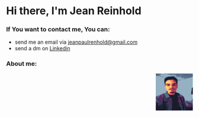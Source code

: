 # Hi there, I'm Jean Reinhold
### If You want to contact me, You can: 
* send me an  email via jeanpaulrenhold@gmail.com
* send a dm on [Linkedin](https://www.linkedin.com/in/jean-paul-reinhold-70b4031b3/)

### About me: 
  <img align="right" width="100" height="100" src="https://github.com/Jean-Reinhold/Jean-Reinhold/blob/main/pic.png?raw=true/156/211">


